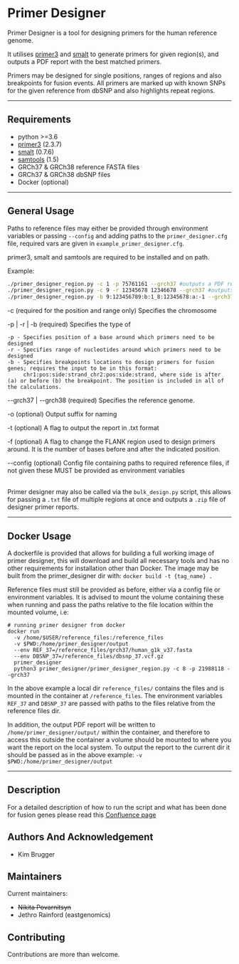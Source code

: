 # Primer Designer 

Primer Designer is a tool for designing primers for the human reference genome.

It utilises [primer3][primer3-url] and [smalt][smalt-url] to generate primers for given region(s), and outputs a PDF report with the best matched primers.

Primers may be designed for single positions, ranges of regions and also breakpoints for fusion events. All primers are marked up with known SNPs for the given reference from dbSNP and also highlights repeat regions.

***

## Requirements

- python >=3.6 
- [primer3][primer3-url] (2.3.7)
- [smalt][smalt-url] (0.7.6)
- [samtools][samtools-url] (1.5)
- GRCh37 & GRCh38 reference FASTA files
- GRCh37 & GRCh38 dbSNP files
- Docker (optional)

***

## General Usage 

Paths to reference files may either be provided through environment variables or passing `--config` and adding paths to the `primer_designer.cfg` file, required vars are given in `example_primer_designer.cfg`.

primer3, smalt and samtools are required to be installed and on path.

Example:

```bash
./primer_designer_region.py -c 1 -p 75761161 --grch37 #outputs a PDF report around chr 9 pos 12345678 
./primer_designer_region.py -c 9 -r 12345678 12346678 --grch37 #outputs a PDF report for a range
./primer_designer_region.py -b 9:123456789:b:1_8:12345678:a:-1 --grch37 -t #outputs a PDF and TXT reports for a fusion   
```
-c 
  (required for the position and range only) Specifies the chromosome  

-p | -r | -b
  (required) Specifies the type of 

    -p - Specifies position of a base around which primers need to be designed  
    -r - Specifies range of nucleotides around which primers need to be designed
    -b - Specifies breakpoints locations to design primers for fusion genes; requires the input to be in this format:
         chr1:pos:side:strand_chr2:pos:side:strand, where side is after (a) or before (b) the breakpoint. The position is included in all of the calculations. 

--grch37 | --grch38
  (required) Specifies the reference genome. 

-o 
  (optional) Output suffix for naming

-t 
  (optional) A flag to output the report in .txt format 

-f 
  (optional) A flag to change the FLANK region used to design primers around. It is the number of bases before and after the indicated position.

--config (optional) Config file containing paths to required reference files, if not given these MUST be provided as environment variables
<br></br>

Primer designer may also be called via the `bulk_design.py` script, this allows for passing a `.txt` file of multiple regions at once and outputs a `.zip` file of designer primer reports.
*** 

## Docker Usage

A dockerfile is provided that allows for building a full working image of primer designer, this will download and build all necessary tools and has no other requirements for installation other than Docker. The image may be built from the primer_designer dir with: `docker build -t {tag_name} .`

Reference files must still be provided as before, either via a config file or environment variables. It is advised to mount the volume containing these when running and pass the paths relative to the file location within the mounted volume, i.e:

```
# running primer designer from docker
docker run 
  -v /home/$USER/reference_files:/reference_files 
  -v $PWD:/home/primer_designer/output 
  --env REF_37=/reference_files/grch37/human_g1k_v37.fasta 
  --env DBSNP_37=/reference_files/dbsnp_37.vcf.gz 
  primer_designer 
  python3 primer_designer/primer_designer_region.py -c 8 -p 21988118 --grch37
```
In the above example a local dir `reference_files/` contains the files and is mounted in the container at `/reference_files`. The environment variables `REF_37` and `DBSNP_37` are passed with paths to the files relative from the reference files dir.

In addition, the output PDF report will be written to `/home/primer_designer/output/` within the container, and therefore to access this outside the container a volume should be mounted to where you want the report on the local system. To output the report to the current dir it should be passed as in the above example: `-v $PWD:/home/primer_designer/output`
***


## Description 
For a detailed description of how to run the script and what has been done for fusion genes please read this [Confluence page][fusion-page-url]

## Authors And Acknowledgement 

* Kim Brugger 

## Maintainers 

Current maintainers: 

* ~~Nikita Povarnitsyn~~ 
* Jethro Rainford (eastgenomics)

## Contributing
Contributions are more than welcome.

[primer3-url]: https://www.bioinformatics.nl/cgi-bin/primer3plus/primer3plusHelp.cgi
[smalt-url]: https://www.sanger.ac.uk/tool/smalt-0/
[fusion-page-url]: https://cuhbioinformatics.atlassian.net/wiki/spaces/BT/pages/481099798/Running+PrimerDesigner+for+fusion+genes
[samtools-url]: http://www.htslib.org/
